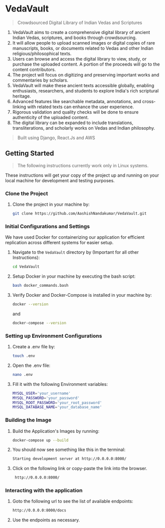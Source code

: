 # VedaVault

> Crowdsourced Digital Library of Indian Vedas and Scriptures

1. VedaVault aims to create a comprehensive digital library of ancient Indian Vedas, scriptures, and books through
   crowdsourcing.
2. It will allow people to upload scanned images or digital copies of rare manuscripts, books, or documents related to
   Vedas and other Indian religious/philosophical texts.
3. Users can browse and access the digital library to view, study, or purchase the uploaded content. A portion of the
   proceeds will go to the content contributors.
4. The project will focus on digitizing and preserving important works and commentaries by scholars.
5. VedaVault will make these ancient texts accessible globally, enabling enthusiasts, researchers, and students to
   explore India's rich scriptural heritage.
6. Advanced features like searchable metadata, annotations, and cross-linking with related texts can enhance the user
   experience.
7. Rigorous validation and quality checks will be done to ensure authenticity of the uploaded content.
8. The digital library can be expanded to include translations, transliterations, and scholarly works on Vedas and
   Indian philosophy.

> Built using Django, React.Js and AWS

## Getting Started
> The following instructions currently work only in Linux systems.

These instructions will get your copy of the project up and running on your local machine for development and testing
purposes.

### Clone the Project

1. Clone the project in your machine by:

   ```bash
   git clone https://github.com/AashishNandakumar/VedaVault.git
   ```

### Initial Configurations and Settings

We have used Docker for containerizing our application for efficient replication across different systems for easier
setup.

1. Navigate to the `VedaVault` directory by (Important for all other Instructions):
    ```bash
    cd VedaVault
    ```
2. Setup Docker in your machine by executing the bash script:
    ```bash
   bash docker_commands.bash
   ```
3. Verify Docker and Docker-Compose is installed in your machine by:
   ```bash
   docker --version
    ```
   and
    ```bash
   docker-compose --version
    ```

### Setting up Environment Configurations

1. Create a .env file by:
    ```bash
   touch .env
    ```

2. Open the .env file:
    ```bash
   nano .env
    ```
3. Fill it with the following Environment variables:
    ```bash
    MYSQL_USER='your_username'
    MYSQL_PASSWORD='your_password'
    MYSQL_ROOT_PASSWORD='your_root_password'
    MYSQL_DATABASE_NAME='your_database_name'
    ```

### Building the Image

1. Build the Application's Images by running:
    ```bash
    docker-compose up --build
    ```
   
2. You should now see something like this in the terminal:

   ```bash
   Starting development server at http://0.0.0.0:8000/
   ```

3. Click on the following link or copy-paste the link into the browser.
   ```bash
    http://0.0.0.0:8000/
      ```
### Interacting with the application

1. Goto the following url to see the list of available endpoints:
   ```bash
   http://0.0.0.0:8000/docs
   ```

2. Use the endpoints as necessary.
